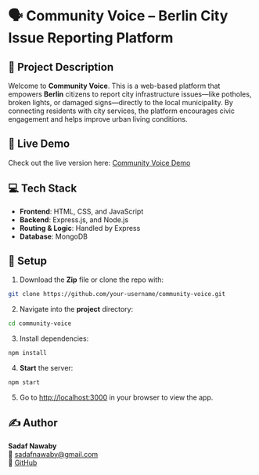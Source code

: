 # 🗣️ Community Voice – Berlin City Issue Reporting Platform

## 📌 Project Description

Welcome to **Community Voice**. This is a web-based platform that empowers **Berlin** citizens to report city infrastructure issues—like potholes, broken lights, or damaged signs—directly to the local municipality. By connecting residents with city services, the platform encourages civic engagement and helps improve urban living conditions.

## 🔗 Live Demo

Check out the live version here: [Community Voice Demo](https://communityvoice.onrender.com)

## 💻 Tech Stack

- **Frontend**: HTML, CSS, and JavaScript
- **Backend**: Express.js, and Node.js
- **Routing & Logic**: Handled by Express
- **Database**: MongoDB

## 🚀 Setup

1. Download the **Zip** file or clone the repo with:

```bash
git clone https://github.com/your-username/community-voice.git
```

2. Navigate into the **project** directory:

```bash
cd community-voice
```

3. Install dependencies:

```bash
npm install
```

4. **Start** the server:

```bash
npm start
```

5. Go to [http://localhost:3000](http://localhost:3000) in your browser to view the app.

## ✍️ Author

**Sadaf Nawaby**  
📧 sadafnawaby@gmail.com  
🐙 [GitHub](https://github.com/nawabysadaf)
